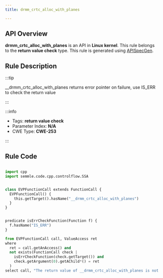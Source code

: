 ```yaml
---
title: drmm_crtc_alloc_with_planes

---
```



## API Overview
**drmm_crtc_alloc_with_planes** is an API in **Linux kernel**. This rule belongs to the **return value check** type. This rule is generated using [APISpecGen](../../tools/APISpecGen).
## Rule Description

:::tip

__drmm_crtc_alloc_with_planes returns error pointer on failure, use IS_ERR to check the return value

:::

:::info

- Tags: **return value check**
- Parameter Index: **N/A**
- CWE Type: **CWE-253**

:::

## Rule Code
```python

import cpp
import semmle.code.cpp.controlflow.SSA


class EVPFunctionCall extends FunctionCall {
  EVPFunctionCall() {
    this.getTarget().hasName("__drmm_crtc_alloc_with_planes")
  }
}


predicate isErrCheckFunction(Function f) {
  f.hasName("IS_ERR") 
}

from EVPFunctionCall call, ValueAccess ret
where
  ret = call.getAnAccess() and
  not exists(FunctionCall check |
    isErrCheckFunction(check.getTarget()) and
    check.getArgument(0).getAChild*() = ret
  )
select call, "The return value of __drmm_crtc_alloc_with_planes is not checked with IS_ERR."
    
```